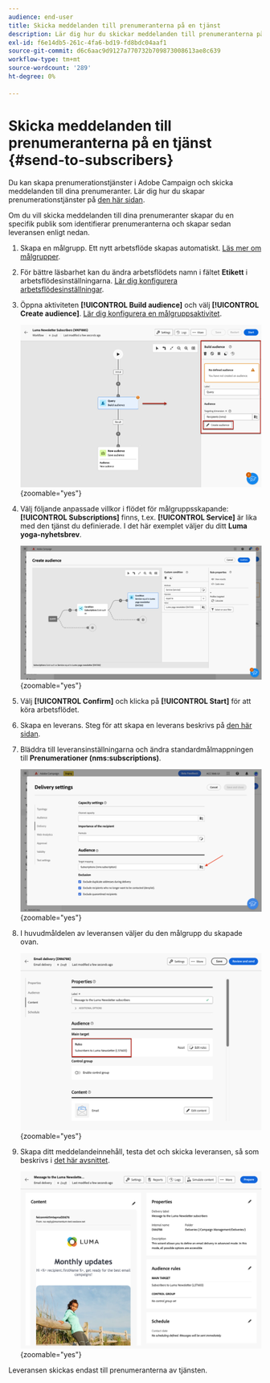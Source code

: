 ```yaml
---
audience: end-user
title: Skicka meddelanden till prenumeranterna på en tjänst
description: Lär dig hur du skickar meddelanden till prenumeranterna på en tjänst
exl-id: f6e14db5-261c-4fa6-bd19-fd8bdc04aaf1
source-git-commit: d6c6aac9d9127a770732b709873008613ae8c639
workflow-type: tm+mt
source-wordcount: '289'
ht-degree: 0%

---
```


# Skicka meddelanden till prenumeranterna på en tjänst {#send-to-subscribers}

Du kan skapa prenumerationstjänster i Adobe Campaign och skicka meddelanden till dina prenumeranter. Lär dig hur du skapar prenumerationstjänster på [den här sidan](../audience//manage-services.md#create-service).

Om du vill skicka meddelanden till dina prenumeranter skapar du en specifik publik som identifierar prenumeranterna och skapar sedan leveransen enligt nedan.

1. Skapa en målgrupp. Ett nytt arbetsflöde skapas automatiskt. [Läs mer om målgrupper](../audience/create-audience.md).

1. För bättre läsbarhet kan du ändra arbetsflödets namn i fältet **Etikett** i arbetsflödesinställningarna. [Lär dig konfigurera arbetsflödesinställningar](../workflows/workflow-settings.md).

1. Öppna aktiviteten **[!UICONTROL Build audience]** och välj **[!UICONTROL Create audience]**. [Lär dig konfigurera en målgruppsaktivitet](../workflows/activities/build-audience.md).

   ![Skärmbild som visar konfigurationen för att skapa målgruppsaktivitet i Adobe Campaign.](assets/service-create-audience.png){zoomable="yes"}

1. Välj följande anpassade villkor i flödet för målgruppsskapande: **[!UICONTROL Subscriptions]** finns, t.ex. **[!UICONTROL Service]** är lika med den tjänst du definierade. I det här exemplet väljer du ditt **Luma yoga-nyhetsbrev**.

   ![Skärmbild som visar hur målgruppen skapas med anpassade villkor för prenumerationer i Adobe Campaign.](assets/service-audience-subscribers.png){zoomable="yes"}

1. Välj **[!UICONTROL Confirm]** och klicka på **[!UICONTROL Start]** för att köra arbetsflödet.

1. Skapa en leverans. Steg för att skapa en leverans beskrivs på [den här sidan](../msg/gs-messages.md#create-delivery).

1. Bläddra till leveransinställningarna och ändra standardmålmappningen till **Prenumerationer (nms:subscriptions)**.

   ![Skärmbild som visar leveransinställningarna med målmappningen ändrad till Prenumerationer i Adobe Campaign.](assets/service-delivery-change-mapping.png){zoomable="yes"}

1. I huvudmåldelen av leveransen väljer du den målgrupp du skapade ovan.

   ![Skärmbild som visar huvudmåldelen av leveransen med den valda målgruppen i Adobe Campaign.](assets/service-delivery-targeting-subscribers.png){zoomable="yes"}

1. Skapa ditt meddelandeinnehåll, testa det och skicka leveransen, så som beskrivs i [det här avsnittet](../preview-test/preview-test.md).

   ![Skärmbild som visar leveransen som är klar att skickas i Adobe Campaign.](assets/service-delivery-ready.png){zoomable="yes"}

Leveransen skickas endast till prenumeranterna av tjänsten.